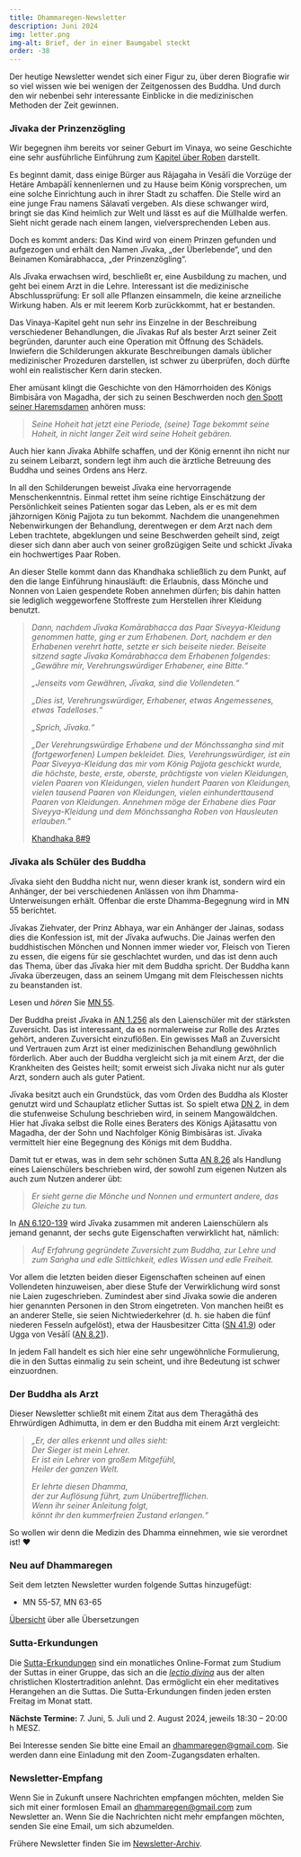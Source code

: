 ```yaml
---
title: Dhammaregen-Newsletter
description: Juni 2024
img: letter.png
img-alt: Brief, der in einer Baumgabel steckt
order: -38
---
```


Der heutige Newsletter wendet sich einer Figur zu, über deren Biografie wir so viel wissen wie bei wenigen der Zeitgenossen des Buddha. Und durch den wir nebenbei sehr interessante Einblicke in die medizinischen Methoden der Zeit gewinnen.

### Jīvaka der Prinzenzögling

Wir begegnen ihm bereits vor seiner Geburt im Vinaya, wo seine Geschichte eine sehr ausführliche Einführung zum [Kapitel über Roben](https://suttacentral.net/pli-tv-kd8/de/maitrimurti-traetow?lang=de) darstellt. 

Es beginnt damit, dass einige Bürger aus Rājagaha in Vesālī die Vorzüge der Hetäre Ambapālī kennenlernen und zu Hause beim König vorsprechen, um eine solche Einrichtung auch in ihrer Stadt zu schaffen. Die Stelle wird an eine junge Frau namens Sālavatī vergeben. Als diese schwanger wird, bringt sie das Kind heimlich zur Welt und lässt es auf die Müllhalde werfen. Sieht nicht gerade nach einem langen, vielversprechenden Leben aus.

Doch es kommt anders: Das Kind wird von einem Prinzen gefunden und aufgezogen und erhält den Namen Jīvaka, „der Überlebende“, und den Beinamen Komārabhacca, „der Prinzenzögling“.

Als Jīvaka erwachsen wird, beschließt er, eine Ausbildung zu machen, und geht bei einem Arzt in die Lehre. Interessant ist die medizinische Abschlussprüfung: Er soll alle Pflanzen einsammeln, die keine arzneiliche Wirkung haben. Als er mit leerem Korb zurückkommt, hat er bestanden.

Das Vinaya-Kapitel geht nun sehr ins Einzelne in der Beschreibung verschiedener Behandlungen, die Jīvakas Ruf als bester Arzt seiner Zeit begründen, darunter auch eine Operation mit Öffnung des Schädels. Inwiefern die Schilderungen akkurate Beschreibungen damals üblicher medizinischer Prozeduren darstellen, ist schwer zu überprüfen, doch dürfte wohl ein realistischer Kern darin stecken.

Eher amüsant klingt die Geschichte von den Hämorrhoiden des Königs Bimbisāra von Magadha, der sich zu seinen Beschwerden noch [den Spott seiner Haremsdamen](https://suttacentral.net/pli-tv-kd8/de/maitrimurti-traetow?lang=de#3) anhören muss:

>*Seine Hoheit hat jetzt eine Periode, (seine) Tage bekommt seine Hoheit, in nicht langer Zeit wird seine Hoheit gebären.*

Auch hier kann Jīvaka Abhilfe schaffen, und der König ernennt ihn nicht nur zu seinem Leibarzt, sondern legt ihm auch die ärztliche Betreuung des Buddha und seines Ordens ans Herz.

In all den Schilderungen beweist Jīvaka eine hervorragende Menschenkenntnis. Einmal rettet ihm seine richtige Einschätzung der Persönlichkeit seines Patienten sogar das Leben, als er es mit dem jähzornigen König Pajjota zu tun bekommt. Nachdem die unangenehmen Nebenwirkungen der Behandlung, derentwegen er dem Arzt nach dem Leben trachtete, abgeklungen und seine Beschwerden geheilt sind, zeigt dieser sich dann aber auch von seiner großzügigen Seite und schickt Jīvaka ein hochwertiges Paar Roben.

An dieser Stelle kommt dann das Khandhaka schließlich zu dem Punkt, auf den die lange Einführung hinausläuft: die Erlaubnis, dass Mönche und Nonnen von Laien gespendete Roben annehmen dürfen; bis dahin hatten sie lediglich weggeworfene Stoffreste zum Herstellen ihrer Kleidung benutzt.

>*Dann, nachdem Jīvaka Komārabhacca das Paar Siveyya-Kleidung genommen hatte, ging er zum Erhabenen. Dort, nachdem er den Erhabenen verehrt hatte, setzte er sich beiseite nieder. Beiseite sitzend sagte Jīvaka Komārabhacca dem Erhabenen folgendes: „Gewähre mir, Verehrungswürdiger Erhabener, eine Bitte.“*
>
>*„Jenseits vom Gewähren, Jīvaka, sind die Vollendeten.“*
>
>*„Dies ist, Verehrungswürdiger, Erhabener, etwas Angemessenes, etwas Tadelloses.“*
>
>*„Sprich, Jīvaka.“*
>
>*„Der Verehrungswürdige Erhabene und der Mönchssangha sind mit (fortgeworfenen) Lumpen bekleidet. Dies, Verehrungswürdiger, ist ein Paar Siveyya-Kleidung das mir vom König Pajjota geschickt wurde, die höchste, beste, erste, oberste, prächtigste von vielen Kleidungen, vielen Paaren von Kleidungen, vielen hundert Paaren von Kleidungen, vielen tausend Paaren von Kleidungen, vielen einhunderttausend Paaren von Kleidungen. Annehmen möge der Erhabene dies Paar Siveyya-Kleidung und dem Mönchssangha Roben von Hausleuten erlauben.“*
>
>[Khandhaka 8#9](https://suttacentral.net/pli-tv-kd8/de/maitrimurti-traetow?lang=de&reference=main&highlight=true#9)

### Jīvaka als Schüler des Buddha

Jīvaka sieht den Buddha nicht nur, wenn dieser krank ist, sondern wird ein Anhänger, der bei verschiedenen Anlässen von ihm Dhamma-Unterweisungen erhält. Offenbar die erste Dhamma-Begegnung wird in MN 55 berichtet. 

Jīvakas Ziehvater, der Prinz Abhaya, war ein Anhänger der Jainas, sodass dies die Konfession ist, mit der Jīvaka aufwuchs. Die Jainas werfen den buddhistischen Mönchen und Nonnen immer wieder vor, Fleisch von Tieren zu essen, die eigens für sie geschlachtet wurden, und das ist denn auch das Thema, über das Jīvaka hier mit dem Buddha spricht. Der Buddha kann Jīvaka überzeugen, dass an seinem Umgang mit dem Fleischessen nichts zu beanstanden ist.

Lesen und *hören* Sie [MN 55](#/sutta/mn55/de/sabbamitta).

Der Buddha preist Jīvaka in [AN 1.256](#/sutta/an1.256:1.1/de/sabbamitta) als den Laienschüler mit der stärksten Zuversicht. Das ist interessant, da es normalerweise zur Rolle des Arztes gehört, anderen Zuversicht einzuflößen. Ein gewisses Maß an Zuversicht und Vertrauen zum Arzt ist einer medizinischen Behandlung gewöhnlich förderlich. Aber auch der Buddha vergleicht sich ja mit einem Arzt, der die Krankheiten des Geistes heilt; somit erweist sich Jīvaka nicht nur als guter Arzt, sondern auch als guter Patient.

Jīvaka besitzt auch ein Grundstück, das vom Orden des Buddha als Kloster genutzt wird und Schauplatz etlicher Suttas ist. So spielt etwa [DN 2](#/sutta/dn2/de/sabbamitta), in dem die stufenweise Schulung beschrieben wird, in seinem Mangowäldchen. Hier hat Jīvaka selbst die Rolle eines Beraters des Königs Ajātasattu von Magadha, der der Sohn und Nachfolger König Bimbisāras ist. Jīvaka vermittelt hier eine Begegnung des Königs mit dem Buddha.

Damit tut er etwas, was in dem sehr schönen Sutta [AN 8.26](#/sutta/an8.26:4.5/de/sabbamitta) als Handlung eines Laienschülers beschrieben wird, der sowohl zum eigenen Nutzen als auch zum Nutzen anderer übt:

>*Er sieht gerne die Mönche und Nonnen und ermuntert andere, das Gleiche zu tun.*

In [AN 6.120-139](#/sutta/an6.120-139:1.9/de/sabbamitta) wird Jīvaka zusammen mit anderen Laienschülern als jemand genannt, der sechs gute Eigenschaften verwirklicht hat, nämlich:

>*Auf Erfahrung gegründete Zuversicht zum Buddha, zur Lehre und zum Saṅgha und edle Sittlichkeit, edles Wissen und edle Freiheit.*

Vor allem die letzten beiden dieser Eigenschaften scheinen auf einen Vollendeten hinzuweisen, aber diese Stufe der Verwirklichung wird sonst nie Laien zugeschrieben. Zumindest aber sind Jīvaka sowie die anderen hier genannten Personen in den Strom eingetreten. Von manchen heißt es an anderer Stelle, sie seien Nichtwiederkehrer (d. h. sie haben die fünf niederen Fesseln aufgelöst), etwa der Hausbesitzer Citta ([SN 41.9](#/sztta/sn41.9:2.10/de/sabbamitta)) oder Ugga von Vesālī ([AN 8.21](#/sutta/an8.21:10.1/de/sabbamitta)).

In jedem Fall handelt es sich hier eine sehr ungewöhnliche Formulierung, die in den Suttas einmalig zu sein scheint, und ihre Bedeutung ist schwer einzuordnen.

### Der Buddha als Arzt

Dieser Newsletter schließt mit einem Zitat aus dem Theragāthā des Ehrwürdigen Adhimutta, in dem er den Buddha mit einem Arzt vergleicht:

>*„Er, der alles erkennt und alles sieht:*  
*Der Sieger ist mein Lehrer.*  
*Er ist ein Lehrer von großem Mitgefühl,*  
*Heiler der ganzen Welt.*  
>
>*Er lehrte diesen Dhamma,*  
*der zur Auflösung führt, zum Unübertrefflichen.*  
*Wenn ihr seiner Anleitung folgt,*  
*könnt ihr den kummerfreien Zustand erlangen.“*

So wollen wir denn die Medizin des Dhamma einnehmen, wie sie verordnet ist! ❤️


### Neu auf Dhammaregen

Seit dem letzten Newsletter wurden folgende Suttas hinzugefügt:

- MN 55-57, MN 63-65

[Übersicht](#/wiki/uebersetzung/uebersicht) über alle Übersetzungen

### Sutta-Erkundungen 

Die [Sutta-Erkundungen](#/wiki/erkundung) sind ein monatliches Online-Format zum Studium der Suttas in einer Gruppe, das sich an die [*lectio divina*](https://de.wikipedia.org/wiki/Lectio_divina) aus der alten christlichen Klostertradition anlehnt. Das ermöglicht ein eher meditatives Herangehen an die Suttas. Die Sutta-Erkundungen finden jeden ersten Freitag im Monat statt. 

**Nächste Termine:** 7. Juni, 5. Juli und 2. August 2024, jeweils 18:30 – 20:00 h MESZ.

Bei Interesse senden Sie bitte eine Email an [dhammaregen@gmail.com](mailto:dhammaregen@gmail.com). Sie werden dann eine Einladung mit den Zoom-Zugangsdaten erhalten.

### Newsletter-Empfang

Wenn Sie in Zukunft unsere Nachrichten empfangen möchten, melden Sie sich mit einer formlosen Email an [dhammaregen@gmail.com](mailto:dhammaregen@gmail.com) zum Newsletter an. Wenn Sie die Nachrichten nicht mehr empfangen möchten, senden Sie eine Email, um sich abzumelden. 

Frühere Newsletter finden Sie im [Newsletter-Archiv](#/wiki/news/inhalt).